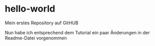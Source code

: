# hello-world
Mein erstes Repository auf GitHUB

Nun habe ich entsprechend dem Tutorial ein paar Änderungen in der Readme-Datei vorgenommen
